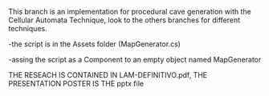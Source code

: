 This branch is an implementation for procedural cave generation with the Cellular Automata Technique, look to the others branches for different techniques.

-the script is in the Assets folder (MapGenerator.cs)

-assing the script as a Component to an empty object named MapGenerator

THE RESEACH IS CONTAINED IN LAM-DEFINITIVO.pdf, THE PRESENTATION POSTER IS THE pptx file

